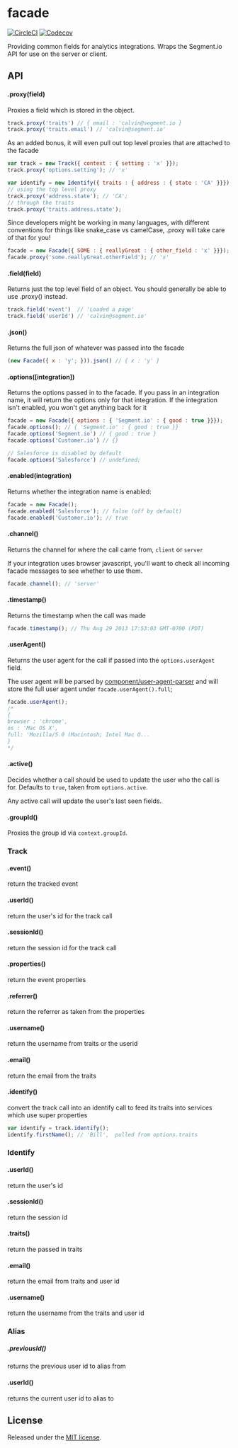 # facade

[![CircleCI](https://circleci.com/gh/segmentio/facade.svg?style=shield&circle-token=82b4b760c18fa8d1e41191230a808f2139d0a3f4)](https://circleci.com/gh/segmentio/facade)
[![Codecov](https://img.shields.io/codecov/c/github/segmentio/facade/master.svg?maxAge=2592000)](https://codecov.io/gh/segmentio/facade)

Providing common fields for analytics integrations. Wraps the Segment.io API for use on the server or client.

## API

#### .proxy(field)

Proxies a field which is stored in the object.

```javascript
track.proxy('traits') // { email : 'calvin@segment.io }
track.proxy('traits.email') // 'calvin@segment.io'
```

As an added bonus, it will even pull out top level proxies that are attached to the facade

```javascript
var track = new Track({ context : { setting : 'x' }});
track.proxy('options.setting'); // 'x'

var identify = new Identify({ traits : { address : { state : 'CA' }}});
// using the top level proxy
track.proxy('address.state'); // 'CA';
// through the traits
track.proxy('traits.address.state');
```

Since developers might be working in many languages, with different conventions for things like snake_case vs camelCase, .proxy will take care of that for you!

```javascript
facade = new Facade({ SOME : { reallyGreat : { other_field : 'x' }}});
facade.proxy('some.reallyGreat.otherField'); // 'x'
```

#### .field(field)

Returns just the top level field of an object. You should generally be able to use .proxy() instead.

```javascript
track.field('event')  // 'Loaded a page'
track.field('userId') // 'calvin@segment.io'
```

#### .json()

Returns the full json of whatever was passed into the facade

```javascript
(new Facade({ x : 'y'; })).json() // { x : 'y' }
```

#### .options([integration])

Returns the options passed in to the facade. If you pass in an integration name, it will return the options only for that integration. If the integration isn't enabled, you won't get anything back for it

```javascript
facade = new Facade({ options : { 'Segment.io' : { good : true }}});
facade.options(); // { 'Segment.io' : { good : true }}
facade.options('Segment.io') // { good : true }
facade.options('Customer.io') // {}

// Salesforce is disabled by default
facade.options('Salesforce') // undefined;
```

#### .enabled(integration)

Returns whether the integration name is enabled:

```javascript
facade = new Facade();
facade.enabled('Salesforce'); // false (off by default)
facade.enabled('Customer.io'); // true
```

#### .channel()

Returns the channel for where the call came from, `client` or `server`

If your integration uses browser javascript, you'll want to check all incoming facade messages to see whether to use them.

```javascript
facade.channel(); // 'server'
```

#### .timestamp()

Returns the timestamp when the call was made

```javascript
facade.timestamp(); // Thu Aug 29 2013 17:53:03 GMT-0700 (PDT)
```

#### .userAgent()

Returns the user agent for the call if passed into the `options.userAgent` field.

The user agent will be parsed by [component/user-agent-parser](https://github.com/component/user-agent-parser) and will store the full user agent under `facade.userAgent().full`;

```javascript
facade.userAgent();
/*
{
browser : 'chrome',
os : 'Mac OS X',
full: 'Mozilla/5.0 (Macintosh; Intel Mac O...
}
*/
```

#### .active()

Decides whether a call should be used to update the user who the call is for. Defaults to `true`, taken from `options.active`.

Any active call will update the user's last seen fields.

#### .groupId()

Proxies the group id via `context.groupId`.

### Track

#### .event()

return the tracked event

#### .userId()

return the user's id for the track call

#### .sessionId()

return the session id for the track call

#### .properties()

return the event properties

#### .referrer()

return the referrer as taken from the properties

#### .username()

return the username from traits or the userid

#### .email()

return the email from the traits

#### .identify()

convert the track call into an identify call to feed its traits into services which use super properties

```javascript
var identify = track.identify();
identify.firstName(); // 'Bill',  pulled from options.traits
```

### Identify

#### .userId()

return the user's id

#### .sessionId()

return the session id

#### .traits()

return the passed in traits

#### .email()

return the email from traits and user id

#### .username()

return the username from the traits and user id

### Alias

##### .previousId()

returns the previous user id to alias from

#### .userId()

returns the current user id to alias to

## License

Released under the [MIT license](License.md).


[ci-link]: https://travis-ci.org/segmentio/facade
[ci-1.x-badge]: https://travis-ci.org/segmentio/facade.png?branch=1.x
[ci-2.x-badge]: https://travis-ci.org/segmentio/facade.png?branch=master
